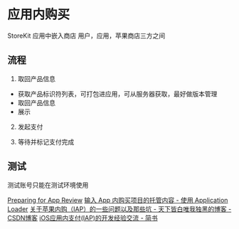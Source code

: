 # 应用内购买

StoreKit 应用中嵌入商店
用户，应用，苹果商店三方之间

## 流程

1. 取回产品信息

  * 获取产品标识符列表，可打包进应用，可从服务器获取，最好做版本管理
  * 取回产品信息
  * 展示

2. 发起支付

3. 等待并标记支付完成

## 测试

测试账号只能在测试环境使用

[Preparing for App Review](https://developer.apple.com/library/content/documentation/NetworkingInternet/Conceptual/StoreKitGuide/Chapters/AppReview.html#//apple_ref/doc/uid/TP40008267-CH10-SW4)
[输入 App 内购买项目的托管内容 - 使用 Application Loader](http://help.apple.com/itc/apploader/#/apdATD1E258-D1E1A1303-D1E258A1126)
[关于苹果内购（IAP）的一些问题以及那些坑 - 天下皆白唯我独黑的博客 - CSDN博客](http://blog.csdn.net/u013152587/article/details/50488353)
[iOS应用内支付(IAP)的开发经验交流 - 简书](http://www.jianshu.com/p/e0ea5b8916f5)

